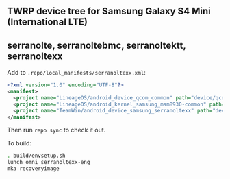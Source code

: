 ## TWRP device tree for Samsung Galaxy S4 Mini (International LTE)
## serranolte, serranoltebmc, serranoltektt, serranoltexx

Add to `.repo/local_manifests/serranoltexx.xml`:

```xml
<?xml version="1.0" encoding="UTF-8"?>
<manifest>
  <project name="LineageOS/android_device_qcom_common" path="device/qcom/common" remote="github" revision="cm-14.1" />
  <project name="LineageOS/android_kernel_samsung_msm8930-common" path="kernel/samsung/msm8930-common" remote="github" revision="cm-14.1" />
  <project name="TeamWin/android_device_samsung_serranoltexx" path="device/samsung/serranoltexx" remote="github" revision="android-7.1" />
</manifest>
```

Then run `repo sync` to check it out.

To build:

```sh
. build/envsetup.sh
lunch omni_serranoltexx-eng
mka recoveryimage
```

